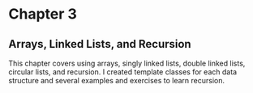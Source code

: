 # Chapter 3
## Arrays, Linked Lists, and Recursion
This chapter covers using arrays, singly linked lists, double linked lists, circular lists, and recursion. I created template classes for each data structure and several examples and exercises to learn recursion.